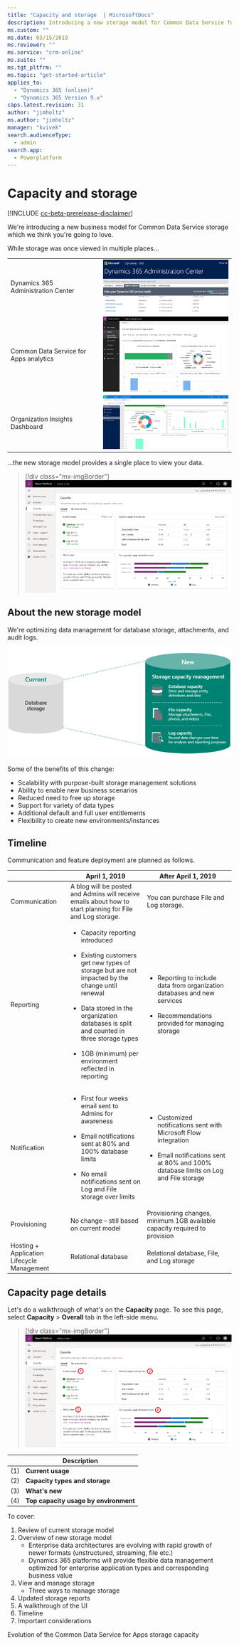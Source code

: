```yaml
---
title: "Capacity and storage  | MicrosoftDocs"
description: Introducing a new storage model for Common Data Service for Apps.
ms.custom: ""
ms.date: 03/15/2019
ms.reviewer: ""
ms.service: "crm-online"
ms.suite: ""
ms.tgt_pltfrm: ""
ms.topic: "get-started-article"
applies_to: 
  - "Dynamics 365 (online)"
  - "Dynamics 365 Version 9.x"
caps.latest.revision: 31
author: "jimholtz"
ms.author: "jimholtz"
manager: "kvivek"
search.audienceType: 
  - admin
search.app: 
  - Powerplatform
---
```

# Capacity and storage

[!INCLUDE [cc-beta-prerelease-disclaimer](../includes/cc-beta-prerelease-disclaimer.md)]

We're introducing a new business model for Common Data Service storage which we think you're going to love. 

While storage was once viewed in multiple places...

|  |  |
|---------|---------|
|Dynamics 365 Administration Center     | ![](media/storage-data-365-admin-center500.png "storage data")       |
|Common Data Service for Apps analytics     | ![](media/storage-data-ppac-analytics500.png "storage data")       |
|Organization Insights Dashboard |![](media/storage-data-org-insights500.png "storage data") |

...the new storage model provides a single place to view your data.

> [!div class="mx-imgBorder"] 
> ![](media/storage-data-capacity-page.png "Capacity hub")

## About the new storage model

We're optimizing data management for database storage, attachments, and audit logs.

![](media/storage-model-evolution.png "Evolution of data management")

Some of the benefits of this change: 

- Scalability with purpose-built storage management solutions
- Ability to enable new business scenarios
- Reduced need to free up storage
- Support for variety of data types
- Additional default and full user entitlements
- Flexibility to create new environments/instances 

## Timeline

Communication and feature deployment are planned as follows.

|  | April 1, 2019 | After April 1, 2019  |
|---------|---------|---------|
|Communication     | A blog will be posted and Admins will receive emails about how to start planning for File and Log storage. | You can purchase File and Log storage. |
|Reporting     | <ul><li>Capacity reporting introduced</li><br /><li>Existing customers get new types of storage but are not impacted by the change until renewal</li><br /><li>Data stored in the organization databases is split and counted in three storage types</li><br /><li>1GB (minimum) per environment reflected in reporting</li></ul> |<ul><li>Reporting to include data from organization databases and new services</li><br /><li>Recommendations provided for managing storage</li></ul> |
|Notification     |<ul><li>First four weeks email sent to Admins for awareness </li><br /><li>Email notifications sent at 80% and 100% database limits</li><br /><li>No email notifications sent on Log and File storage over limits</li></ul> |<ul><li>Customized notifications sent with Microsoft Flow integration</li><br /><li>Email notifications sent at 80% and 100% database limits on Log and File storage</li></ul>  |
|Provisioning     |No change – still based on current model   |Provisioning changes, minimum 1GB available capacity required to provision |
|Hosting + Application Lifecycle Management    |Relational database  |Relational database, File, and Log storage |

## Capacity page details

Let's do a walkthrough of what's on the **Capacity** page. To see this page, select **Capacity** > **Overall** tab in the left-side menu.

> [!div class="mx-imgBorder"] 
> ![](media/storage-data-capacity-page-review.png "Capacity hub walkthrough")

|  |Description |
|---------|---------|
|(1)   |**Current usage**<br />         |
|(2)    |**Capacity types and storage**<br />         |
|(3)    |**What's new**<br />         |
|(4)     |**Top capacity usage by environment**<br />         |







To cover:

1. Review of current storage model
2. Overview of new storage model
   - Enterprise data architectures are evolving with rapid growth of newer formats (unstructured, streaming, file etc.)​
   - Dynamics 365 platforms will provide flexible data management optimized for enterprise application types and corresponding business value​
3. View and manage storage
   - Three ways to manage storage
4. Updated storage reports
5. A walkthrough of the UI
6. Timeline
7. Important considerations

Evolution of the Common Data Service for Apps storage capacity 